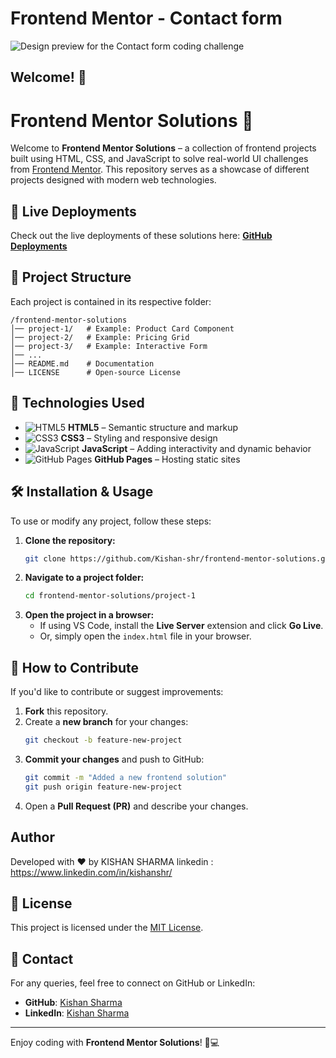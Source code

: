 # Frontend Mentor - Contact form

![Design preview for the Contact form coding challenge](./design/desktop-preview.jpg)

## Welcome! 👋

# Frontend Mentor Solutions 🚀

Welcome to **Frontend Mentor Solutions** – a collection of frontend projects built using HTML, CSS, and JavaScript to solve real-world UI challenges from [Frontend Mentor](https://www.frontendmentor.io/). This repository serves as a showcase of different projects designed with modern web technologies.

## 🌟 Live Deployments
Check out the live deployments of these solutions here: **[GitHub Deployments](https://github.com/Kishan-shr/frontend-mentor-solutions/deployments)**

## 📂 Project Structure
Each project is contained in its respective folder:
```
/frontend-mentor-solutions
│── project-1/   # Example: Product Card Component
│── project-2/   # Example: Pricing Grid
│── project-3/   # Example: Interactive Form
│── ...
│── README.md    # Documentation
│── LICENSE      # Open-source License
```

## 🚀 Technologies Used
- ![HTML5](https://img.shields.io/badge/HTML5-E34F26?style=flat-square&logo=html5&logoColor=white) **HTML5** – Semantic structure and markup
- ![CSS3](https://img.shields.io/badge/CSS3-1572B6?style=flat-square&logo=css3&logoColor=white) **CSS3** – Styling and responsive design
- ![JavaScript](https://img.shields.io/badge/JavaScript-F7DF1E?style=flat-square&logo=javascript&logoColor=black) **JavaScript** – Adding interactivity and dynamic behavior
- ![GitHub Pages](https://img.shields.io/badge/GitHub_Pages-121013?style=flat-square&logo=github&logoColor=white) **GitHub Pages** – Hosting static sites

## 🛠️ Installation & Usage
To use or modify any project, follow these steps:

1. **Clone the repository:**
   ```sh
   git clone https://github.com/Kishan-shr/frontend-mentor-solutions.git
   ```
2. **Navigate to a project folder:**
   ```sh
   cd frontend-mentor-solutions/project-1
   ```
3. **Open the project in a browser:**
   - If using VS Code, install the **Live Server** extension and click **Go Live**.
   - Or, simply open the `index.html` file in your browser.

## 📌 How to Contribute
If you'd like to contribute or suggest improvements:
1. **Fork** this repository.
2. Create a **new branch** for your changes:
   ```sh
   git checkout -b feature-new-project
   ```
3. **Commit your changes** and push to GitHub:
   ```sh
   git commit -m "Added a new frontend solution"
   git push origin feature-new-project
   ```
4. Open a **Pull Request (PR)** and describe your changes.

## Author
Developed with ❤️ by KISHAN SHARMA
linkedin : https://www.linkedin.com/in/kishanshr/

## 📜 License
This project is licensed under the [MIT License](LICENSE).

## 📧 Contact
For any queries, feel free to connect on GitHub or LinkedIn:
- **GitHub**: [Kishan Sharma](https://github.com/Kishan-shr)
- **LinkedIn**: [Kishan Sharma](https://www.linkedin.com/in/kishan-sharma)

---

Enjoy coding with **Frontend Mentor Solutions**! 🎨💻

